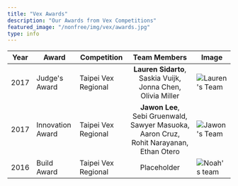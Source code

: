```yaml
---
title: "Vex Awards"
description: "Our Awards from Vex Competitions"
featured_image: "/nonfree/img/vex/awards.jpg"
type: info
---
```


| Year | Award | Competition |   Team&nbsp;Members  | Image |
| ---- | ----- | --- |:---: | ----- |
| 2017 | Judge's Award | Taipei Vex Regional | **Lauren&nbsp;Sidarto**,<br> Saskia&nbsp;Vuijk,<br> Jonna&nbsp;Chen,<br> Olivia&nbsp;Miller | ![Lauren's Team](/nonfree/img/vex/sidarto%20team%202017.jpg) |
| 2017 | Innovation Award | Taipei Vex Regional | **Jawon&nbsp;Lee**, <br> Sebi&nbsp;Gruenwald, <br> Sawyer&nbsp;Masuoka, <br> Aaron&nbsp;Cruz, <br> Rohit&nbsp;Narayanan, <br> Ethan&nbsp;Otero | ![Jawon's Team](/nonfree/img/vex/lee%20team%202017.jpg) |
| 2016 | Build Award | Taipei Vex Regional | Placeholder | ![Noah's team](/nonfree/img/vex/haefner%20team%202016.jpg) |